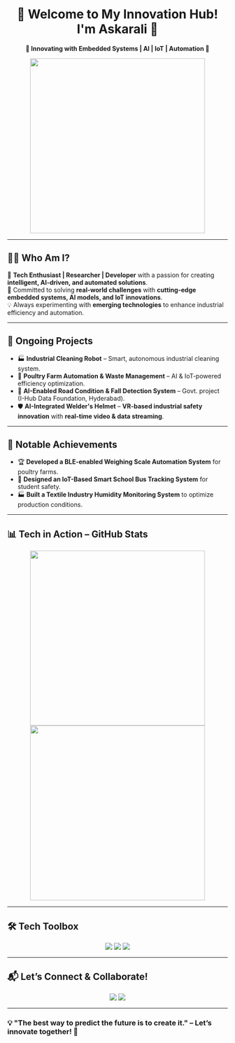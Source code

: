 <h1 align="center">🚀 Welcome to My Innovation Hub! I'm Askarali 🌟</h1>  

<p align="center">
  <b>🔹 Innovating with Embedded Systems | AI | IoT | Automation 🔹</b>
</p>  

<p align="center">
  <img src="https://media.giphy.com/media/l41m3X4Y4M4MwvJcM/giphy.gif" width="400px">
</p>  

---

## 👨‍💻 **Who Am I?**
🔬 **Tech Enthusiast | Researcher | Developer** with a passion for creating **intelligent, AI-driven, and automated solutions**.  
🎯 Committed to solving **real-world challenges** with **cutting-edge embedded systems, AI models, and IoT innovations**.  
💡 Always experimenting with **emerging technologies** to enhance industrial efficiency and automation.  

---

## 🚀 **Ongoing Projects**
- 🏭 **Industrial Cleaning Robot** – Smart, autonomous industrial cleaning system.  
- 🐓 **Poultry Farm Automation & Waste Management** – AI & IoT-powered efficiency optimization.  
- 🚦 **AI-Enabled Road Condition & Fall Detection System** – Govt. project (I-Hub Data Foundation, Hyderabad).  
- 🛡️ **AI-Integrated Welder's Helmet** – **VR-based industrial safety innovation** with **real-time video & data streaming**.  

---

## 🌟 **Notable Achievements**
- 🏆 **Developed a BLE-enabled Weighing Scale Automation System** for poultry farms.  
- 🏫 **Designed an IoT-Based Smart School Bus Tracking System** for student safety.  
- 🏭 **Built a Textile Industry Humidity Monitoring System** to optimize production conditions.  

---

## 📊 **Tech in Action – GitHub Stats**  
<p align="center">
  <img src="https://github-readme-stats.vercel.app/api?username=yourusername&show_icons=true&theme=tokyonight" width="400px" />
  <img src="https://github-readme-streak-stats.herokuapp.com/?user=yourusername&theme=tokyonight" width="400px" />
</p>  

---

## 🛠️ **Tech Toolbox**
<p align="center">
  <img src="https://img.shields.io/badge/Microcontrollers-ATmega328 | ESP8266 | Jetson_Nano-orange?style=flat-square" />
  <img src="https://img.shields.io/badge/Sensors-IMU | Load Cell | Environmental-green?style=flat-square" />
  <img src="https://img.shields.io/badge/Tools-KiCad | Thonny | MPLAB-blue?style=flat-square" />
</p>  

---

## 📬 **Let’s Connect & Collaborate!**
<p align="center">
  <a href="mailto:askar.zts@gmail.com"><img src="https://img.shields.io/badge/Email-Contact-blue?style=flat-square&logo=gmail" /></a>
  <a href="https://www.linkedin.com/in/askarali-n-920716165/"><img src="https://img.shields.io/badge/LinkedIn-Connect-blue?style=flat-square&logo=linkedin" /></a>
</p>  

---

### 💡 **"The best way to predict the future is to create it."** – Let’s innovate together! 🚀  
